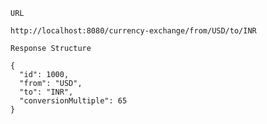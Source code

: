 `URL`
```
http://localhost:8080/currency-exchange/from/USD/to/INR
```


`Response Structure`
```
{
  "id": 1000,
  "from": "USD",
  "to": "INR",
  "conversionMultiple": 65
}
```